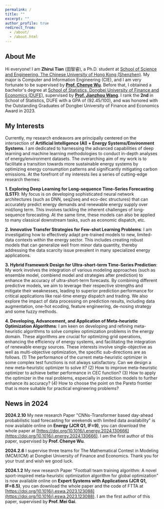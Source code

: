 ```yaml
---
permalink: /
title: ""
excerpt: ""
author_profile: true
redirect_from: 
  - /about/
  - /about.html
---
```

## About Me

Hi everyone! I am **Zhirui Tian** (田智睿), a Ph.D. student at [School of Science and Engineering, The Chinese University of Hong Kong (Shenzhen)](https://sse.cuhk.edu.cn/). My major is Computer and Information Engineering (CIE), and I am very fortunate to be supervised by [**Prof. Chenye Wu**](https://www.wuchenye.cn/index-cn.html). Before that, I obtained a bachelor's degree at [School of Statistics, Dongbei University of Finance and Economics (DUFE)](https://stat.dufe.edu.cn/), supervised by [**Prof. Jianzhou Wang**](https://www.must.edu.mo/cn/imedia/expert-list/mise). I rank the **2nd** in School of Statistics, DUFE with a GPA of (92.45/100), and was honored with the Outstanding Graduates of Dongbei University of Finance and Economics Award in 2023.

## My Interests

Currently, my research endeavors are principally centered on the intersection of **Artificial Intelligence (AI) + Energy Systems/Environment Systems**. I am dedicated to harnessing the advanced capabilities of deep learning and machine learning methodologies to conduct in-depth analyses of energy/environment datasets. The overarching aim of my work is to facilitate a transition towards more sustainable energy systems by optimizing energy consumption patterns and significantly mitigating carbon emissions. At the forefront of my interests lies a series of cutting-edge research themes:

**1. Exploring Deep Learning for Long-sequence Time-Series Forecasting (LSTF)**: My focus is on developing sophisticated neural network architectures (such as DNN, seq2seq and eco-dec structures) that can accurately predict energy demands and renewable energy supply over mid/long term. This involves tackling the inherent challenges of long-sequence forecasting. At the same time, these models can also be applied to many classical downstream tasks, such as economic dispatch, etc.

**2. Innovative Transfer Strategies for Few-shot Learning Problems**: I am investigating how to effectively adapt pre-trained models to new, limited-data contexts within the energy sector. This includes creating robust models that can generalize well from minor data quantity, thereby addressing the data scarcity issue prevalent in many specialized energy applications.

**3. Hybrid Framework Design for Ultra-short-term Time-Series Prediction**: My work involves the integration of various modeling approaches (such as ensemble model, combiend model and strategies after prediction) to enhance the accuracy of ultra-short-term forecasts. By combining different predictive models, we aim to leverage their respective strengths and mitigate their weaknesses, leading to superior prediction performance for critical applications like real-time energy dispatch and trading. We also explore the impact of data processing on prediction results, including data augmentation, one-hot ecoding, feature engineering, de-nosing strategy and some fuzzy methods.

**4. Developing, Advancement, and Application of Meta-heuristic Optimization Algorithms**: I am keen on developing and refining meta-heuristic algorithms to solve complex optimization problems in the energy domain. These algorithms are crucial for optimizing grid operations, enhancing the efficiency of energy systems, and facilitating the integration of renewable energy sources. These interests involve single-objective as well as multi-objective optimization, the specific sub-directions are as follows.
(1) The performance of the current meta-heuristic optimizer in some complex test functions is not always satisfactory. Can we design a new meta-heuristic optimizer to solve it?
(2) How to improve meta-heuristic optimizer to achieve better performance in CEC function?
(3) How to apply the optimizer in the real problems, especially in prediction models to further enhance its accuracy?
(4) How to choose the point on the Pareto frontier that is more suitable for practical engineering problems?


## News in 2024

**2024.2.10**  My new research Paper "CNNs-Transformer based day-ahead probabilistic load forecasting for weekends with limited data availability" is now available online on **Energy (JCR Q1, IF=9)**, you can download the whole paper at [https://doi.org/10.1016/j.energy.2024.130666](https://doi.org/10.1016/j.energy.2024.130666). I am the first author of this paper, supervised by **Prof. Chenye Wu**.

**2024.2.6**  I supervise three teams for The Mathematical Contest in Modeling (MCM/ICM) at Dongbei University of Finance and Economics. Thank you for your trust and wish we good luck.

**2024.1.2**  My new research Paper "Football team training algorithm: A novel sport-inspired meta-heuristic optimization algorithm for global optimization" is now available online on **Expert Systems with Applications (JCR Q1, IF=8.5)**, you can download the whole paper and the code of FTTA at [https://doi.org/10.1016/j.eswa.2023.123088](https://doi.org/10.1016/j.eswa.2023.123088). I am the first author of this paper, supervised by **Prof. Mei Gai**.

